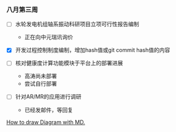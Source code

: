 ### 八月第三周

- [ ] 水轮发电机组轴系振动科研项目立项可行性报告编制
  + 正在向中元瑞讯询价

- [x] 开发过程控制制度编制，增加hash值或git commit hash值的内容

- [ ] 核对健康度计算功能模块于平台上的部署进展
  
  + 高涛尚未部署
  + 尝试自行部署
  
- [ ] 针对AR/MR的应用进行调研
  
  + 已经发邮件，等回复



[How to draw Diagram with MD.](http://support.typora.io/Draw-Diagrams-With-Markdown/)
